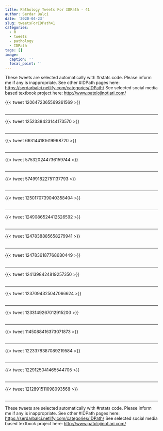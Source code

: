```yaml
---
title: Pathology Tweets For IDPath - 41
author: Serdar Balci
date: '2020-04-23'
slug: tweetsForIDPath41
categories:
  - R
  - tweets
  - pathology
  - IDPath
tags: []
image:
  caption: ''
  focal_point: ''
---
```



These tweets are selected automatically with #rstats code. Please inform me if any is inappropriate.
See other #IDPath pages here: https://serdarbalci.netlify.com/categories/IDPath/ 
See selected social media based textbook project here: http://www.patolojinotlari.com/

{{< tweet 1206472365569261569 >}}
<br>
<br>
<hr>
{{< tweet 1252338423144173570 >}}
<br>
<br>
<hr>
{{< tweet 693144181619998720 >}}
<br>
<br>
<hr>
{{< tweet 575320244736159744 >}}
<br>
<br>
<hr>
{{< tweet 574991822751137793 >}}
<br>
<br>
<hr>
{{< tweet 1250170739040358404 >}}
<br>
<br>
<hr>
{{< tweet 1249086524412526592 >}}
<br>
<br>
<hr>
{{< tweet 1247838885658279941 >}}
<br>
<br>
<hr>
{{< tweet 1247836187768680449 >}}
<br>
<br>
<hr>
{{< tweet 1241398424819257350 >}}
<br>
<br>
<hr>
{{< tweet 1237094325047066624 >}}
<br>
<br>
<hr>
{{< tweet 1233149267012915200 >}}
<br>
<br>
<hr>
{{< tweet 1145088416373071873 >}}
<br>
<br>
<hr>
{{< tweet 1223378387089219584 >}}
<br>
<br>
<hr>
{{< tweet 1229125041465544705 >}}
<br>
<br>
<hr>
{{< tweet 1212891511098093568 >}}
<br>
<br>
<hr>


These tweets are selected automatically with #rstats code. Please inform me if any is inappropriate.
See other #IDPath pages here: https://serdarbalci.netlify.com/categories/IDPath/ 
See selected social media based textbook project here: http://www.patolojinotlari.com/
